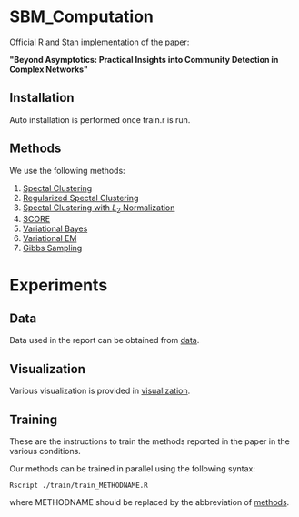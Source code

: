 SBM_Computation
============

Official R and Stan implementation of the paper: 

**"Beyond Asymptotics: Practical Insights into Community Detection in Complex Networks"**

Installation
-------------

Auto installation is performed once train.r is run.

Methods
--------------------------

We use the following methods:
1. [Spectal Clustering](./methods/spectral_clustering.R)
2. [Regularized Spectal Clustering](./methods/spectral_regularized.R)
3. [Spectal Clustering with $L_2$ Normalization](./methods/spectral_l2.R)
4. [SCORE](./methods/spectral_score.R)
5. [Variational Bayes](./methods/Variational_Bayes.R)
6. [Variational EM](./methods/Variational_EM.R)
7. [Gibbs Sampling](./methods/Gibbs_Sampling.R)

Experiments
============

Data
--------------------------

Data used in the report can be obtained from [data](./data/).

Visualization
--------------------------

Various visualization is provided in [visualization](./analysis/Vis.rmd).

Training
--------------------------
These are the instructions to train the methods reported in the paper in the various conditions.

Our methods can be trained in parallel using the following syntax:

```
Rscript ./train/train_METHODNAME.R
```

where METHODNAME should be replaced by the abbreviation of [methods](./methods/).